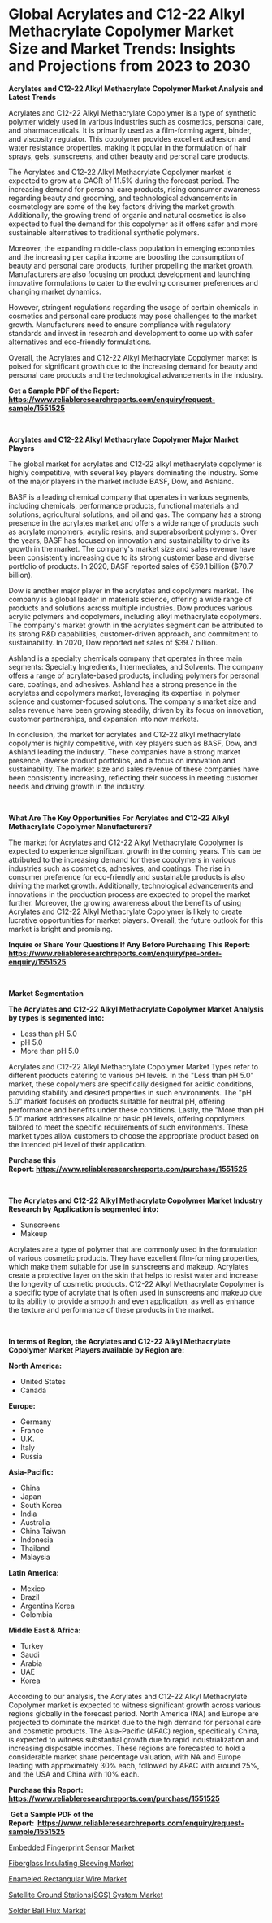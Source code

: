<p><h1>Global Acrylates and ​C12-22 Alkyl Methacrylate Copolymer Market Size and Market Trends: Insights and Projections from 2023 to 2030</h1></p><p><strong>Acrylates and ​C12-22 Alkyl Methacrylate Copolymer Market Analysis and Latest Trends</strong></p>
<p><p>Acrylates and C12-22 Alkyl Methacrylate Copolymer is a type of synthetic polymer widely used in various industries such as cosmetics, personal care, and pharmaceuticals. It is primarily used as a film-forming agent, binder, and viscosity regulator. This copolymer provides excellent adhesion and water resistance properties, making it popular in the formulation of hair sprays, gels, sunscreens, and other beauty and personal care products.</p><p>The Acrylates and C12-22 Alkyl Methacrylate Copolymer market is expected to grow at a CAGR of 11.5% during the forecast period. The increasing demand for personal care products, rising consumer awareness regarding beauty and grooming, and technological advancements in cosmetology are some of the key factors driving the market growth. Additionally, the growing trend of organic and natural cosmetics is also expected to fuel the demand for this copolymer as it offers safer and more sustainable alternatives to traditional synthetic polymers.</p><p>Moreover, the expanding middle-class population in emerging economies and the increasing per capita income are boosting the consumption of beauty and personal care products, further propelling the market growth. Manufacturers are also focusing on product development and launching innovative formulations to cater to the evolving consumer preferences and changing market dynamics.</p><p>However, stringent regulations regarding the usage of certain chemicals in cosmetics and personal care products may pose challenges to the market growth. Manufacturers need to ensure compliance with regulatory standards and invest in research and development to come up with safer alternatives and eco-friendly formulations.</p><p>Overall, the Acrylates and C12-22 Alkyl Methacrylate Copolymer market is poised for significant growth due to the increasing demand for beauty and personal care products and the technological advancements in the industry.</p></p>
<p><strong>Get a Sample PDF of the Report:&nbsp; <a href="https://www.reliableresearchreports.com/enquiry/request-sample/1551525">https://www.reliableresearchreports.com/enquiry/request-sample/1551525</a></strong></p>
<p>&nbsp;</p>
<p><strong>Acrylates and ​C12-22 Alkyl Methacrylate Copolymer Major Market Players</strong></p>
<p><p>The global market for acrylates and C12-22 alkyl methacrylate copolymer is highly competitive, with several key players dominating the industry. Some of the major players in the market include BASF, Dow, and Ashland. </p><p>BASF is a leading chemical company that operates in various segments, including chemicals, performance products, functional materials and solutions, agricultural solutions, and oil and gas. The company has a strong presence in the acrylates market and offers a wide range of products such as acrylate monomers, acrylic resins, and superabsorbent polymers. Over the years, BASF has focused on innovation and sustainability to drive its growth in the market. The company's market size and sales revenue have been consistently increasing due to its strong customer base and diverse portfolio of products. In 2020, BASF reported sales of €59.1 billion ($70.7 billion).</p><p>Dow is another major player in the acrylates and copolymers market. The company is a global leader in materials science, offering a wide range of products and solutions across multiple industries. Dow produces various acrylic polymers and copolymers, including alkyl methacrylate copolymers. The company's market growth in the acrylates segment can be attributed to its strong R&D capabilities, customer-driven approach, and commitment to sustainability. In 2020, Dow reported net sales of $39.7 billion.</p><p>Ashland is a specialty chemicals company that operates in three main segments: Specialty Ingredients, Intermediates, and Solvents. The company offers a range of acrylate-based products, including polymers for personal care, coatings, and adhesives. Ashland has a strong presence in the acrylates and copolymers market, leveraging its expertise in polymer science and customer-focused solutions. The company's market size and sales revenue have been growing steadily, driven by its focus on innovation, customer partnerships, and expansion into new markets.</p><p>In conclusion, the market for acrylates and C12-22 alkyl methacrylate copolymer is highly competitive, with key players such as BASF, Dow, and Ashland leading the industry. These companies have a strong market presence, diverse product portfolios, and a focus on innovation and sustainability. The market size and sales revenue of these companies have been consistently increasing, reflecting their success in meeting customer needs and driving growth in the industry.</p></p>
<p>&nbsp;</p>
<p><strong>What Are The Key Opportunities For Acrylates and ​C12-22 Alkyl Methacrylate Copolymer Manufacturers?</strong></p>
<p><p>The market for Acrylates and C12-22 Alkyl Methacrylate Copolymer is expected to experience significant growth in the coming years. This can be attributed to the increasing demand for these copolymers in various industries such as cosmetics, adhesives, and coatings. The rise in consumer preference for eco-friendly and sustainable products is also driving the market growth. Additionally, technological advancements and innovations in the production process are expected to propel the market further. Moreover, the growing awareness about the benefits of using Acrylates and C12-22 Alkyl Methacrylate Copolymer is likely to create lucrative opportunities for market players. Overall, the future outlook for this market is bright and promising.</p></p>
<p><strong>Inquire or Share Your Questions If Any Before Purchasing This Report: <a href="https://www.reliableresearchreports.com/enquiry/pre-order-enquiry/1551525">https://www.reliableresearchreports.com/enquiry/pre-order-enquiry/1551525</a></strong></p>
<p>&nbsp;</p>
<p><strong>Market Segmentation</strong></p>
<p><strong>The Acrylates and ​C12-22 Alkyl Methacrylate Copolymer Market Analysis by types is segmented into:</strong></p>
<p><ul><li>Less than pH 5.0</li><li>pH 5.0</li><li>More than pH 5.0</li></ul></p>
<p><p>Acrylates and C12-22 Alkyl Methacrylate Copolymer Market Types refer to different products catering to various pH levels. In the "Less than pH 5.0" market, these copolymers are specifically designed for acidic conditions, providing stability and desired properties in such environments. The "pH 5.0" market focuses on products suitable for neutral pH, offering performance and benefits under these conditions. Lastly, the "More than pH 5.0" market addresses alkaline or basic pH levels, offering copolymers tailored to meet the specific requirements of such environments. These market types allow customers to choose the appropriate product based on the intended pH level of their application.</p></p>
<p><strong>Purchase this Report:&nbsp;<a href="https://www.reliableresearchreports.com/purchase/1551525">https://www.reliableresearchreports.com/purchase/1551525</a></strong></p>
<p>&nbsp;</p>
<p><strong>The Acrylates and ​C12-22 Alkyl Methacrylate Copolymer Market Industry Research by Application is segmented into:</strong></p>
<p><ul><li>Sunscreens</li><li>Makeup</li></ul></p>
<p><p>Acrylates are a type of polymer that are commonly used in the formulation of various cosmetic products. They have excellent film-forming properties, which make them suitable for use in sunscreens and makeup. Acrylates create a protective layer on the skin that helps to resist water and increase the longevity of cosmetic products. C12-22 Alkyl Methacrylate Copolymer is a specific type of acrylate that is often used in sunscreens and makeup due to its ability to provide a smooth and even application, as well as enhance the texture and performance of these products in the market.</p></p>
<p>&nbsp;</p>
<p><strong>In terms of Region, the Acrylates and ​C12-22 Alkyl Methacrylate Copolymer Market Players available by Region are:</strong></p>
<p>
    <p> <strong> North America: </strong>
        <ul>
            <li>United States</li>
            <li>Canada</li>
        </ul>
        </p> 
    <p> <strong> Europe: </strong>
        <ul>
            <li>Germany</li>
            <li>France</li>
            <li>U.K.</li>
            <li>Italy</li>
            <li>Russia</li>
        </ul>
        </p> 
    <p> <strong> Asia-Pacific: </strong>
        <ul>
            <li>China</li>
            <li>Japan</li>
            <li>South Korea</li>
            <li>India</li>
            <li>Australia</li>
            <li>China Taiwan</li>
            <li>Indonesia</li>
            <li>Thailand</li>
            <li>Malaysia</li>
        </ul>
        </p> 
    <p> <strong> Latin America: </strong>
        <ul>
            <li>Mexico</li>
            <li>Brazil</li>
            <li>Argentina Korea</li>
            <li>Colombia</li>
        </ul>
        </p> 
    <p> <strong> Middle East & Africa: </strong>
        <ul>
            <li>Turkey</li>
            <li>Saudi</li>
            <li>Arabia</li>
            <li>UAE</li>
            <li>Korea</li>
        </ul>
    </p>
    </p>
<p><p>According to our analysis, the Acrylates and C12-22 Alkyl Methacrylate Copolymer market is expected to witness significant growth across various regions globally in the forecast period. North America (NA) and Europe are projected to dominate the market due to the high demand for personal care and cosmetic products. The Asia-Pacific (APAC) region, specifically China, is expected to witness substantial growth due to rapid industrialization and increasing disposable incomes. These regions are forecasted to hold a considerable market share percentage valuation, with NA and Europe leading with approximately 30% each, followed by APAC with around 25%, and the USA and China with 10% each.</p></p>
<p><strong>Purchase this Report: <a href="https://www.reliableresearchreports.com/purchase/1551525">https://www.reliableresearchreports.com/purchase/1551525</a></strong></p>
<p>&nbsp;<strong>Get a Sample PDF of the Report:&nbsp;&nbsp;<a href="https://www.reliableresearchreports.com/enquiry/request-sample/1551525">https://www.reliableresearchreports.com/enquiry/request-sample/1551525</a></strong></p>
<p><strong></strong></p>
<p><p><a href="https://medium.com/@kimberlymontgomery2004/embedded-fingerprint-sensor-market-size-growth-forecast-2023-2030-2629072b8fde">Embedded Fingerprint Sensor Market</a></p><p><a href="https://www.linkedin.com/pulse/fiberglass-insulating-sleeving-market-size-share-global-analysis-tfhlf/">Fiberglass Insulating Sleeving Market</a></p><p><a href="https://medium.com/@hotspotelectronicsstore/enameled-rectangular-wire-market-size-growth-forecast-2023-2030-4a15cb1d1cf6">Enameled Rectangular Wire Market</a></p><p><a href="https://www.linkedin.com/pulse/satellite-ground-stationssgs-system-market-size-share-amp-trends-c5qef/">Satellite Ground Stations(SGS) System Market</a></p><p><a href="https://www.linkedin.com/pulse/solder-ball-flux-market-size-2023-2030-global-b8iaf/">Solder Ball Flux Market</a></p></p>